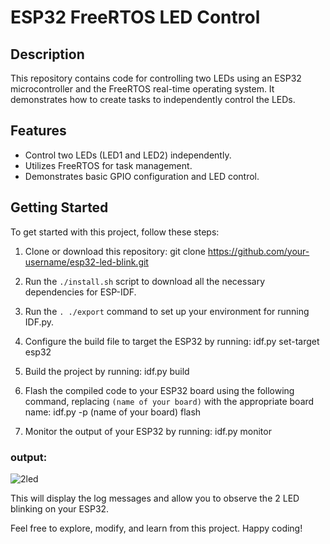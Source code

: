 # ESP32 FreeRTOS LED Control

## Description
This repository contains code for controlling two LEDs using an ESP32 microcontroller and the FreeRTOS real-time operating system. It demonstrates how to create tasks to independently control the LEDs.

## Features
- Control two LEDs (LED1 and LED2) independently.
- Utilizes FreeRTOS for task management.
- Demonstrates basic GPIO configuration and LED control.

## Getting Started

To get started with this project, follow these steps:

1. Clone or download this repository: git clone https://github.com/your-username/esp32-led-blink.git

2. Run the `./install.sh` script to download all the necessary dependencies for ESP-IDF.

3. Run the `. ./export` command to set up your environment for running IDF.py.

4. Configure the build file to target the ESP32 by running: idf.py set-target esp32

5. Build the project by running: idf.py build

6. Flash the compiled code to your ESP32 board using the following command, replacing `(name of your board)` with the appropriate board name: idf.py -p (name of your board) flash
   
7. Monitor the output of your ESP32 by running: idf.py monitor

### output:
![2led](https://github.com/Embedded-systems-using-RTOS/2LED_TASKS/assets/96942247/040947a1-994e-4e72-8613-d9b8dceff6f4)


This will display the log messages and allow you to observe the 2 LED blinking on your ESP32.

Feel free to explore, modify, and learn from this project. Happy coding!

